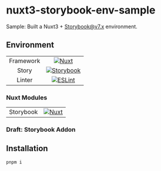 # nuxt3-storybook-env-sample

Sample: Built a Nuxt3 + Storybook@v7.x environment.

## Environment

|           |                                       |
| :-------: | :-----------------------------------: |
| Framework |    [![Nuxt][nuxt-logo]][nuxt-href]    |
|   Story   |   [![Storybook][sb-logo]][sb-href]    |
|  Linter   | [![ESLint][eslint-logo]][eslint-href] |

### Nuxt Modules

|           |                                       |
| :-------: | :-----------------------------------: |
| Storybook | [![Nuxt][nuxt-sb-logo]][nuxt-sb-href] |

### Draft: Storybook Addon

## Installation

```sh
pnpm i
```

<!--
  Badges
-->

[nuxt-logo]: https://img.shields.io/badge/Nuxt-v3.8.0-00DC82?style=plastic&logo=nuxt.js
[nuxt-href]: https://nuxt.com
[sb-logo]: https://img.shields.io/badge/Storybook-v7.5.0-FF4785?style=plastic&logo=storybook
[sb-href]: https://storybook.js.org/
[eslint-logo]: https://img.shields.io/badge/ESLint-v8.52.0-4B32C3?style=plastic&logo=eslint
[eslint-href]: https://eslint.org/

<!--
  Badges for Nuxt Module
-->

[nuxt-sb-logo]: https://img.shields.io/badge/@nuxtjs/storybook-FF4785?style=plastic&logo=nuxt.js
[nuxt-sb-href]: https://storybook.nuxtjs.org/
